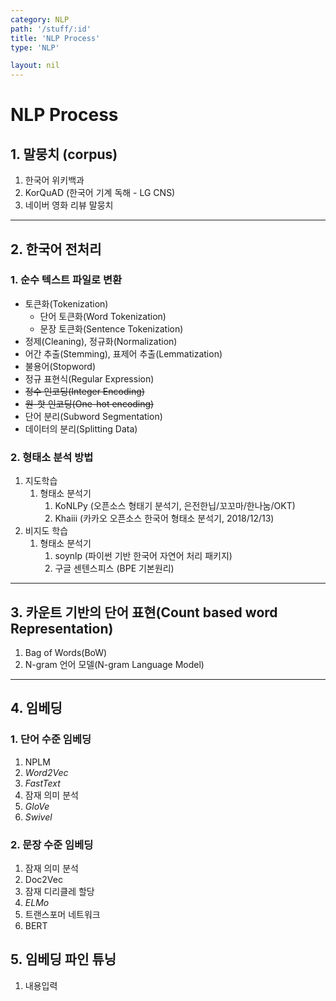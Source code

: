 ```yaml
---
category: NLP
path: '/stuff/:id'
title: 'NLP Process'
type: 'NLP'

layout: nil
---
```

# NLP Process

## 1. 말뭉치 (corpus)
1. 한국어 위키백과
2. KorQuAD (한국어 기계 독해 - LG CNS)
3. 네이버 영화 리뷰 말뭉치
---
## 2. 한국어 전처리

### 1. 순수 텍스트 파일로 변환
* 토큰화(Tokenization)
    * 단어 토큰화(Word Tokenization)
    * 문장 토큰화(Sentence Tokenization)
* 정제(Cleaning), 정규화(Normalization)
* 어간 추출(Stemming), 표제어 추출(Lemmatization)
* 불용어(Stopword)
* 정규 표현식(Regular Expression)
* ~~정수 인코딩(Integer Encoding)~~
* ~~원-핫 인코딩(One-hot encoding)~~
* 단어 분리(Subword Segmentation)
* 데이터의 분리(Splitting Data)

### 2. 형태소 분석 방법
1. 지도학습
    1. 형태소 분석기
        1. KoNLPy (오픈소스 형태기 분석기, 은전한닙/꼬꼬마/한나눔/OKT)
        2. Khaiii (카카오 오픈소스 한국어 형태소 분석기, 2018/12/13)
2. 비지도 학습
    1. 형태소 분석기
        1. soynlp (파이썬 기반 한국어 자연어 처리 패키지)
        2. 구글 센텐스피스 (BPE 기본원리)
---
## 3. 카운트 기반의 단어 표현(Count based word Representation)
1. Bag of Words(BoW)
2. N-gram 언어 모델(N-gram Language Model) 
---
## 4. 임베딩

### 1. 단어 수준 임베딩
1. NPLM
2. *Word2Vec*
3. *FastText*
4. 잠재 의미 분석
5. *GloVe*
6. *Swivel*

### 2. 문장 수준 임베딩
1. 잠재 의미 분석
2. Doc2Vec
3. 잠재 디리클레 할당
4. *ELMo*
5. 트랜스포머 네트워크
6. BERT

## 5. 임베딩 파인 튜닝
1. 내용입력

